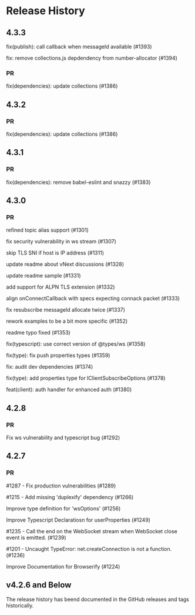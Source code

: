 # Release History

## 4.3.3

fix(publish): call callback when messageId available (#1393)

fix: remove collections.js depdendency from number-allocator (#1394)

### PR

fix(dependencies): update collections (#1386)

## 4.3.2

### PR

fix(dependencies): update collections (#1386)

## 4.3.1

### PR

fix(dependencies): remove babel-eslint and snazzy (#1383)

## 4.3.0

### PR

refined topic alias support (#1301)

fix security vulnerability in ws stream (#1307)

skip TLS SNI if host is IP address (#1311)

update readme about vNext discussions (#1328)

update readme sample (#1331)

add support for ALPN TLS extension (#1332)

align onConnectCallback with specs expecting connack packet (#1333)

fix resubscribe messageId allocate twice (#1337)

rework examples to be a bit more specific (#1352)

readme typo fixed (#1353)

fix(typescript): use correct version of @types/ws (#1358)

fix(type): fix push properties types (#1359)

fix: audit dev dependencies (#1374)

fix(type): add properties type for IClientSubscribeOptions (#1378)

feat(client): auth handler for enhanced auth (#1380)

## 4.2.8

### PR

Fix ws vulnerability and typescript bug (#1292)

## 4.2.7

### PR

#1287 - Fix production vulnerabilities (#1289)

#1215 - Add missing 'duplexify' dependency (#1266)

Improve type definition for 'wsOptions' (#1256)

Improve Typescript Declaratiosn for userProperties (#1249)

#1235 - Call the end on the WebSocket stream when WebSocket close event is emitted. (#1239)

#1201 - Uncaught TypeError: net.createConnection is not a function. (#1236)

Improve Documentation for Browserify (#1224)

## v4.2.6 and Below

The release history has beend documented in the GitHub releases and tags historically. 
